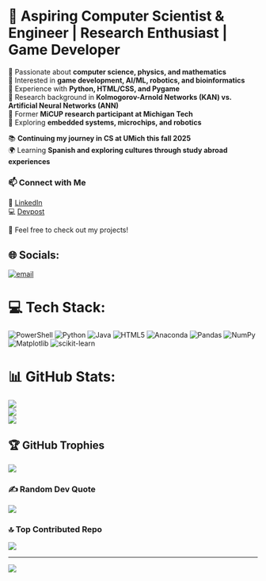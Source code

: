 # 🚀 Aspiring Computer Scientist & Engineer | Research Enthusiast | Game Developer  

🔹 Passionate about **computer science, physics, and mathematics** <br>
🔹 Interested in **game development, AI/ML, robotics, and bioinformatics** <br>
🔹 Experience with **Python, HTML/CSS, and Pygame** <br>
🔹 Research background in **Kolmogorov-Arnold Networks (KAN) vs. Artificial Neural Networks (ANN)** <br>
🔹 Former **MiCUP research participant at Michigan Tech** <br>
🔹 Exploring **embedded systems, microchips, and robotics** <br>

📚 **Continuing my journey in CS at UMich this fall 2025** <br>
🌍 Learning **Spanish and exploring cultures through study abroad experiences** <br>

### 📫 Connect with Me  
🔗 <a href="https://www.linkedin.com/in/isaac-sutka-119113303/">LinkedIn</a> <br>
💻 <a href="https://devpost.com/isutk1142025?ref_content=user-portfolio&ref_feature=portfolio&ref_medium=global-nav">Devpost</a> <br>

🚀 Feel free to check out my projects!  



## 🌐 Socials:
[![email](https://img.shields.io/badge/Email-D14836?logo=gmail&logoColor=white)](mailto:imsutka@gmail.com) 

# 💻 Tech Stack:
![PowerShell](https://img.shields.io/badge/PowerShell-%235391FE.svg?style=for-the-badge&logo=powershell&logoColor=white) ![Python](https://img.shields.io/badge/python-3670A0?style=for-the-badge&logo=python&logoColor=ffdd54) ![Java](https://img.shields.io/badge/java-%23ED8B00.svg?style=for-the-badge&logo=openjdk&logoColor=white) ![HTML5](https://img.shields.io/badge/html5-%23E34F26.svg?style=for-the-badge&logo=html5&logoColor=white) ![Anaconda](https://img.shields.io/badge/Anaconda-%2344A833.svg?style=for-the-badge&logo=anaconda&logoColor=white) ![Pandas](https://img.shields.io/badge/pandas-%23150458.svg?style=for-the-badge&logo=pandas&logoColor=white) ![NumPy](https://img.shields.io/badge/numpy-%23013243.svg?style=for-the-badge&logo=numpy&logoColor=white) ![Matplotlib](https://img.shields.io/badge/Matplotlib-%23ffffff.svg?style=for-the-badge&logo=Matplotlib&logoColor=black) ![scikit-learn](https://img.shields.io/badge/scikit--learn-%23F7931E.svg?style=for-the-badge&logo=scikit-learn&logoColor=white)
# 📊 GitHub Stats:
![](https://github-readme-stats.vercel.app/api?username=Darkrain1113&theme=radical&hide_border=false&include_all_commits=false&count_private=false)<br/>
![](https://nirzak-streak-stats.vercel.app/?user=Darkrain1113&theme=radical&hide_border=false)<br/>
![](https://github-readme-stats.vercel.app/api/top-langs/?username=Darkrain1113&theme=radical&hide_border=false&include_all_commits=false&count_private=false&layout=compact)

## 🏆 GitHub Trophies
![](https://github-profile-trophy.vercel.app/?username=Darkrain1113&theme=tokyonight&no-frame=false&no-bg=true&margin-w=4)

### ✍️ Random Dev Quote
![](https://quotes-github-readme.vercel.app/api?type=horizontal&theme=radical)

### 🔝 Top Contributed Repo
![](https://github-contributor-stats.vercel.app/api?username=Darkrain1113&limit=5&theme=dark&combine_all_yearly_contributions=true)

---
[![](https://visitcount.itsvg.in/api?id=Darkrain1113&icon=0&color=0)](https://visitcount.itsvg.in)

<!-- Proudly created with GPRM ( https://gprm.itsvg.in ) -->
